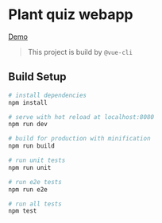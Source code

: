 # Plant quiz webapp

[Demo](https://pop0030.github.io/plant-quiz-webapp/)

> This project is build by `@vue-cli`

## Build Setup

``` bash
# install dependencies
npm install

# serve with hot reload at localhost:8080
npm run dev

# build for production with minification
npm run build

# run unit tests
npm run unit

# run e2e tests
npm run e2e

# run all tests
npm test
```